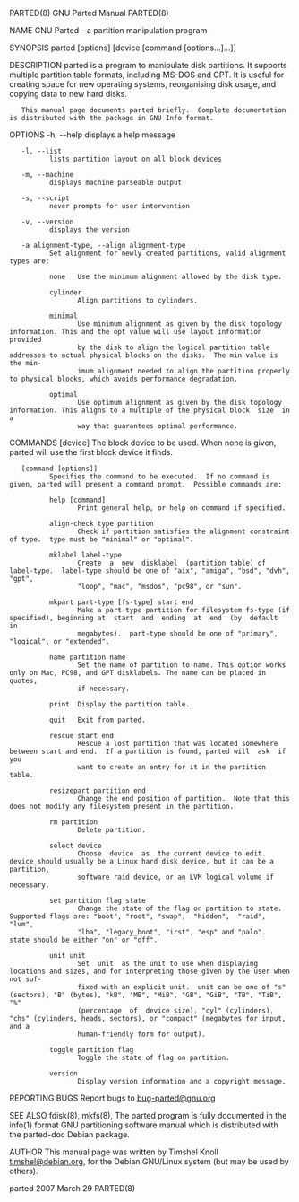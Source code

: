 PARTED(8)                                                        GNU Parted Manual                                                       PARTED(8)

NAME
       GNU Parted - a partition manipulation program

SYNOPSIS
       parted [options] [device [command [options...]...]]

DESCRIPTION
       parted  is  a program to manipulate disk partitions.  It supports multiple partition table formats, including MS-DOS and GPT.  It is useful
       for creating space for new operating systems, reorganising disk usage, and copying data to new hard disks.

       This manual page documents parted briefly.  Complete documentation is distributed with the package in GNU Info format.

OPTIONS
       -h, --help
              displays a help message

       -l, --list
              lists partition layout on all block devices

       -m, --machine
              displays machine parseable output

       -s, --script
              never prompts for user intervention

       -v, --version
              displays the version

       -a alignment-type, --align alignment-type
              Set alignment for newly created partitions, valid alignment types are:

              none   Use the minimum alignment allowed by the disk type.

              cylinder
                     Align partitions to cylinders.

              minimal
                     Use minimum alignment as given by the disk topology information. This and the opt value will use layout information  provided
                     by the disk to align the logical partition table addresses to actual physical blocks on the disks.  The min value is the min‐
                     imum alignment needed to align the partition properly to physical blocks, which avoids performance degradation.

              optimal
                     Use optimum alignment as given by the disk topology information. This aligns to a multiple of the physical block  size  in  a
                     way that guarantees optimal performance.

COMMANDS
       [device]
              The block device to be used.  When none is given, parted will use the first block device it finds.

       [command [options]]
              Specifies the command to be executed.  If no command is given, parted will present a command prompt.  Possible commands are:

              help [command]
                     Print general help, or help on command if specified.

              align-check type partition
                     Check if partition satisfies the alignment constraint of type.  type must be "minimal" or "optimal".

              mklabel label-type
                     Create  a  new  disklabel  (partition table) of label-type.  label-type should be one of "aix", "amiga", "bsd", "dvh", "gpt",
                     "loop", "mac", "msdos", "pc98", or "sun".

              mkpart part-type [fs-type] start end
                     Make a part-type partition for filesystem fs-type (if specified), beginning at  start  and  ending  at  end  (by  default  in
                     megabytes).  part-type should be one of "primary", "logical", or "extended".

              name partition name
                     Set the name of partition to name. This option works only on Mac, PC98, and GPT disklabels. The name can be placed in quotes,
                     if necessary.

              print  Display the partition table.

              quit   Exit from parted.

              rescue start end
                     Rescue a lost partition that was located somewhere between start and end.  If a partition is found, parted will  ask  if  you
                     want to create an entry for it in the partition table.

              resizepart partition end
                     Change the end position of partition.  Note that this does not modify any filesystem present in the partition.

              rm partition
                     Delete partition.

              select device
                     Choose  device  as  the current device to edit. device should usually be a Linux hard disk device, but it can be a partition,
                     software raid device, or an LVM logical volume if necessary.

              set partition flag state
                     Change the state of the flag on partition to state.  Supported flags are: "boot", "root", "swap",  "hidden",  "raid",  "lvm",
                     "lba", "legacy_boot", "irst", "esp" and "palo".  state should be either "on" or "off".

              unit unit
                     Set  unit  as the unit to use when displaying locations and sizes, and for interpreting those given by the user when not suf‐
                     fixed with an explicit unit.  unit can be one of "s" (sectors), "B" (bytes), "kB", "MB", "MiB", "GB", "GiB", "TB", "TiB", "%"
                     (percentage  of  device size), "cyl" (cylinders), "chs" (cylinders, heads, sectors), or "compact" (megabytes for input, and a
                     human-friendly form for output).

              toggle partition flag
                     Toggle the state of flag on partition.

              version
                     Display version information and a copyright message.

REPORTING BUGS
       Report bugs to <bug-parted@gnu.org>

SEE ALSO
       fdisk(8), mkfs(8), The parted program is fully documented in the info(1) format GNU partitioning software manual which is distributed  with
       the parted-doc Debian package.

AUTHOR
       This manual page was written by Timshel Knoll <timshel@debian.org>, for the Debian GNU/Linux system (but may be used by others).

parted                                                             2007 March 29                                                         PARTED(8)
